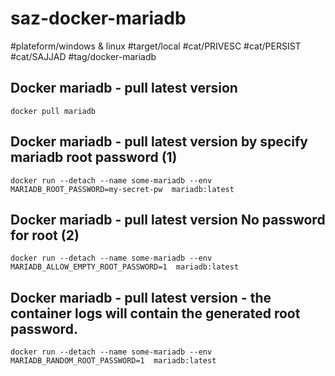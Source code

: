 # saz-docker-mariadb

#plateform/windows & linux
#target/local
#cat/PRIVESC
#cat/PERSIST
#cat/SAJJAD
#tag/docker-mariadb


## Docker mariadb - pull latest version
```
docker pull mariadb
```

## Docker mariadb - pull latest version by specify mariadb root password (1)
```
docker run --detach --name some-mariadb --env MARIADB_ROOT_PASSWORD=my-secret-pw  mariadb:latest
```

## Docker mariadb - pull latest version No password for root (2)
```
docker run --detach --name some-mariadb --env MARIADB_ALLOW_EMPTY_ROOT_PASSWORD=1  mariadb:latest
```

## Docker mariadb - pull latest version - the container logs will contain the generated root password.
```
docker run --detach --name some-mariadb --env MARIADB_RANDOM_ROOT_PASSWORD=1  mariadb:latest
```
